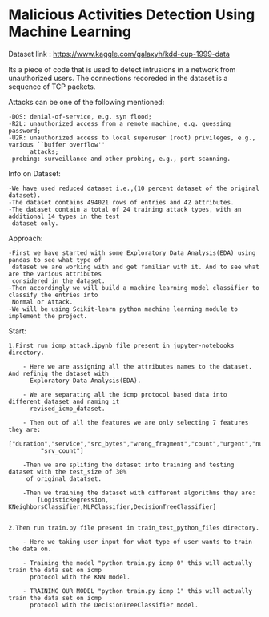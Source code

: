 # Malicious Activities Detection Using Machine Learning

Dataset link : https://www.kaggle.com/galaxyh/kdd-cup-1999-data

Its a piece of code that is used to detect intrusions in a network from unauthorized users.
The connections recoreded in the dataset is a sequence of TCP packets.

Attacks can be one of the following mentioned:

    -DOS: denial-of-service, e.g. syn flood;
    -R2L: unauthorized access from a remote machine, e.g. guessing password;
    -U2R: unauthorized access to local superuser (root) privileges, e.g., various ``buffer overflow'' 
          attacks;
    -probing: surveillance and other probing, e.g., port scanning.

Info on Dataset:

    -We have used reduced dataset i.e.,(10 percent dataset of the original dataset).
    -The dataset contains 494021 rows of entries and 42 attributes.
    -The dataset contain a total of 24 training attack types, with an additional 14 types in the test
     dataset only.
    
Approach:
    
    -First we have started with some Exploratory Data Analysis(EDA) using pandas to see what type of 
     dataset we are working with and get familiar with it. And to see what are the various attributes 
     considered in the dataset.
    -Then accordingly we will build a machine learning model classifier to classify the entries into 
     Normal or Attack.
    -We will be using Scikit-learn python machine learning module to implement the project.
    
Start:

    1.First run icmp_attack.ipynb file present in jupyter-notebooks directory.
        
        - Here we are assigning all the attributes names to the dataset. And refinig the dataset with 
          Exploratory Data Analysis(EDA).

        - We are separating all the icmp protocol based data into different dataset and naming it 
          revised_icmp_dataset.

        - Then out of all the features we are only selecting 7 features they are:
            ["duration","service","src_bytes","wrong_fragment","count","urgent","num_compromised",
             "srv_count"]

        -Then we are spliting the dataset into training and testing dataset with the test_size of 30% 
         of original datatset.

        -Then we training the dataset with different algorithms they are:
            [LogisticRegression, KNeighborsClassifier,MLPClassifier,DecisionTreeClassifier]

        
    2.Then run train.py file present in train_test_python_files directory.

        - Here we taking user input for what type of user wants to train the data on.

        - Training the model "python train.py icmp 0" this will actually train the data set on icmp 
          protocol with the KNN model.

        - TRAINING OUR MODEL "python train.py icmp 1" this will actually train the data set on icmp 
          protocol with the DecisionTreeClassifier model.